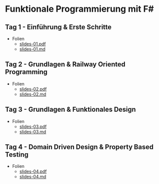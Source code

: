 # Funktionale Programmierung mit F#

## Tag 1 - Einführung & Erste Schritte

- Folien
  - [slides-01.pdf](./slides/slides-01.pdf)
  - [slides-01.md](./slides/slides-01.md)

## Tag 2 - Grundlagen & Railway Oriented Programming

- Folien
  - [slides-02.pdf](./slides/slides-02.pdf)
  - [slides-02.md](./slides/slides-02.md)

## Tag 3 - Grundlagen & Funktionales Design

- Folien
  - [slides-03.pdf](./slides/slides-03.pdf)
  - [slides-03.md](./slides/slides-03.md)

## Tag 4 - Domain Driven Design & Property Based Testing

- Folien
  - [slides-04.pdf](./slides/slides-04.pdf)
  - [slides-04.md](./slides/slides-04.md)
